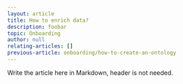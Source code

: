 ```yaml
---
layout: article
title: How to enrich data?
description: foobar
topic: Onboarding
author: null
relating-articles: []
previous-article: onboarding/how-to-create-an-ontology
---
```


Write the article here in Markdown, header is not needed.